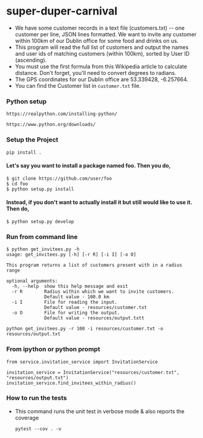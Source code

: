 # super-duper-carnival

* We have some customer records in a text file (customers.txt) -- one customer per line, JSON lines formatted. We want to invite any customer within 100km of our Dublin office for some food and drinks on us. 
* This program will read the full list of customers and output the names and user ids of matching customers (within 100km), sorted by User ID (ascending). 
* You must use the first formula from this Wikipedia article to calculate distance. Don't forget, you'll need to convert degrees to radians. 
* The GPS coordinates for our Dublin office are 53.339428, -6.257664. 
* You can find the Customer list in `customer.txt` file.


### Python setup
    https://realpython.com/installing-python/

    https://www.python.org/downloads/

### Setup the Project
```
pip install . 
```

#### Let's say you want to install a package named foo. Then you do,
```
$ git clone https://github.com/user/foo  
$ cd foo
$ python setup.py install
```

#### Instead, if you don't want to actually install it but still would like to use it. Then do,
```
$ python setup.py develop
```

### Run from command line
```
$ python get_invitees.py -h
usage: get_invitees.py [-h] [-r R] [-i I] [-o O]

This program returns a list of customers present with in a radius range

optional arguments:
  -h, --help  show this help message and exit
  -r R        Radius within which we want to invite customers. 
              Default value - 100.0 km
  -i I        File for reading the input. 
              Default value - resources/customer.txt
  -o O        File for writing the output. 
              Default value - resources/output.txtt
                        
python get_invitees.py -r 100 -i resources/customer.txt -o resources/output.txt
```

### From ipython or python prompt
```
from service.invitation_service import InvitationService

invitation_service = InvitationService("resources/customer.txt", "resources/output.txt")
invitation_service.find_invitees_within_radius()

```

### How to run the tests
* This command runs the unit test in verbose mode & also reports the coverage
    ```
    pytest --cov . -v
    ```